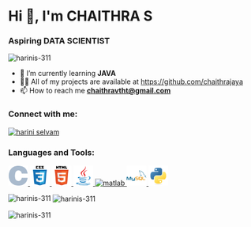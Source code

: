 # Hi 👋, I'm CHAITHRA S
### Aspiring DATA SCIENTIST

<p align="left"> <img src="https://komarev.com/ghpvc/?username=harinis-311&label=Profile%20views&color=0e75b6&style=flat" alt="harinis-311" /> </p>

- 🌱 I’m currently learning **JAVA**
- 👨‍💻 All of my projects are available at https://github.com/chaithrajaya
- 📫 How to reach me **chaithravtht@gmail.com**

### Connect with me:
<p align="left">
  <a href="https://linkedin.com/in/harini-selvam" target="blank">
    <img align="center" src="https://raw.githubusercontent.com/rahuldkjain/github-profile-readme-generator/master/src/images/icons/Social/linked-in-alt.svg" alt="harini selvam" height="30" width="40" />
  </a>
</p>

### Languages and Tools:
<p align="left">
  <a href="https://www.cprogramming.com/" target="_blank" rel="noreferrer">
    <img src="https://raw.githubusercontent.com/devicons/devicon/master/icons/c/c-original.svg" alt="c" width="40" height="40"/>
  </a>
  <a href="https://www.w3schools.com/css/" target="_blank" rel="noreferrer">
    <img src="https://raw.githubusercontent.com/devicons/devicon/master/icons/css3/css3-original-wordmark.svg" alt="css3" width="40" height="40"/>
  </a>
  <a href="https://www.w3schools.com/html/" target="_blank" rel="noreferrer">  
    <img src="https://raw.githubusercontent.com/devicons/devicon/master/icons/html5/html5-original-wordmark.svg" alt="html5" width="40" height="40"/>
  </a>
  <a href="https://www.java.com" target="_blank" rel="noreferrer">
    <img src="https://raw.githubusercontent.com/devicons/devicon/master/icons/java/java-original.svg" alt="java" width="40" height="40"/>
  </a>
  <a href="https://www.mathworks.com/" target="_blank" rel="noreferrer">
    <img src="https://upload.wikimedia.org/wikipedia/commons/2/21/Matlab_Logo.png" alt="matlab" width="40" height="40"/>
  </a>
  <a href="https://www.mysql.com/" target="_blank" rel="noreferrer">
    <img src="https://raw.githubusercontent.com/devicons/devicon/master/icons/mysql/mysql-original-wordmark.svg" alt="mysql" width="40" height="40"/>
  </a>
  <a href="https://pandas.pydata.org/" target="_blank" rel="noreferrer">  
    <img src="https://raw.githubusercontent.com/devicons/devicon/master/icons/python/python-original.svg" alt="python" width="40" height="40"/>
  </a>
</p>

<p>
  <img align="left" src="https://github-readme-stats.vercel.app/api/top-langs?username=harinis-311&show_icons=true&locale=en&layout=compact" alt="harinis-311" />
</p>

<p>&nbsp;<img align="center" src="https://github-readme-stats.vercel.app/api?username=harinis-311&show_icons=true&locale=en" alt="harinis-311" /></p>

<p><img align="center" src="https://github-readme-streak-stats.herokuapp.com/?user=harinis-311&" alt="harinis-311" /></p>
